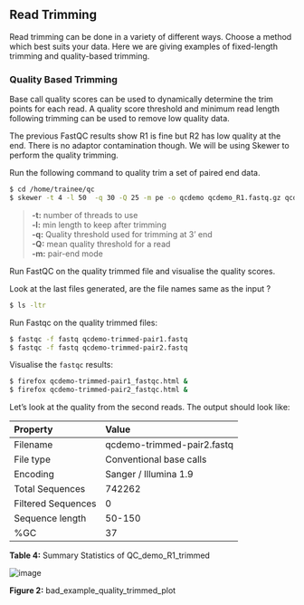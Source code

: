 ## Read Trimming

Read trimming can be done in a variety of different ways. Choose a
method which best suits your data. Here we are giving examples of
fixed-length trimming and quality-based trimming.

### Quality Based Trimming

Base call quality scores can be used to dynamically determine the trim
points for each read. A quality score threshold and minimum read length
following trimming can be used to remove low quality data.

The previous FastQC results show R1 is fine but R2 has low quality at
the end. There is no adaptor contamination though. We will be using
Skewer to perform the quality trimming.

Run the following command to quality trim a set of paired end data.

```bash
$ cd /home/trainee/qc
$ skewer -t 4 -l 50  -q 30 -Q 25 -m pe -o qcdemo qcdemo_R1.fastq.gz qcdemo_R2.fastq.gz
```

> **-t:** number of threads to use  
> **-l:** min length to keep after trimming  
> **-q:** Quality threshold used for trimming at 3’ end  
> **-Q:** mean quality threshold for a read  
> **-m:** pair-end mode  

Run FastQC on the quality trimmed file and visualise the quality scores.

Look at the last files generated, are the file names same as the input ?

```bash
$ ls -ltr
```

Run Fastqc on the quality trimmed files:

```bash
$ fastqc -f fastq qcdemo-trimmed-pair1.fastq
$ fastqc -f fastq qcdemo-trimmed-pair2.fastq
```

Visualise the `fastqc` results:

```bash
$ firefox qcdemo-trimmed-pair1_fastqc.html &
$ firefox qcdemo-trimmed-pair2_fastqc.html &
```

Let’s look at the quality from the second reads. The output should look
like:

Property  | Value    
:----------|:-------------
Filename | qcdemo-trimmed-pair2.fastq
File type | Conventional base calls
Encoding | Sanger / Illumina 1.9
Total Sequences | 742262
Filtered Sequences | 0
Sequence length | 50-150
%GC | 37

**Table 4:** Summary Statistics of QC_demo_R1_trimmed

![image](repo:images/bad_qcdemo_R2_quality_trimmed.png)

**Figure 2:** bad_example_quality_trimmed_plot
